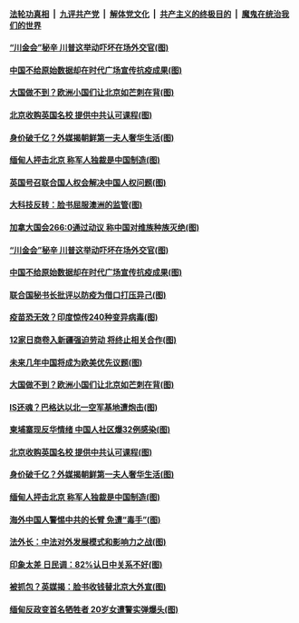 

####  [法轮功真相](../../../../basic/blob/master/README.md?t=02240031) &nbsp;|&nbsp; [九评共产党](../../../../9ping.md/blob/master/README.md?t=02240031) &nbsp;|&nbsp; [解体党文化](../../../../jtdwh.md/blob/master/README.md?t=02240031)  &nbsp;|&nbsp; [共产主义的终极目的](../../../../gczydzjmd.md/blob/master/README.md?t=02240031) &nbsp;|&nbsp; [魔鬼在统治我们的世界](../../../../mgztzwmdsj.md/blob/master/README.md?t=02240031) 

#### [“川金会”秘辛 川普这举动吓坏在场外交官(图)](../pages/p9/963367.md?t=02240031) 

#### [中国不给原始数据却在时代广场宣传抗疫成果(图)](../pages/p9/963418.md?t=02240031) 

#### [大国做不到？欧洲小国们让北京如芒刺在背(图)](../pages/p9/963250.md?t=02240031) 

#### [北京收购英国名校 提供中共认可课程(图)](../pages/p9/963274.md?t=02240031) 

#### [身价破千亿？外媒揭朝鲜第一夫人奢华生活(图)](../pages/p9/963164.md?t=02240031) 

#### [缅甸人抨击北京 称军人独裁是中国制造(图)](../pages/p9/963233.md?t=02240031) 

#### [英国号召联合国人权会解决中国人权问题(图)](../pages/p9/963513.md?t=02240031) 

#### [大科技反转：脸书屈服澳洲的监管(图)](../pages/p9/963506.md?t=02240031) 

#### [加拿大国会266:0通过动议 称中国对维族种族灭绝(图)](../pages/p9/963447.md?t=02240031) 

#### [“川金会”秘辛 川普这举动吓坏在场外交官(图)](../pages/p9/963367.md?t=02240031) 

#### [中国不给原始数据却在时代广场宣传抗疫成果(图)](../pages/p9/963418.md?t=02240031) 

#### [联合国秘书长批评以防疫为借口打压异己(图)](../pages/p9/963416.md?t=02240031) 

#### [疫苗恐无效？印度惊传240种变异病毒(图)](../pages/p9/963366.md?t=02240031) 

#### [12家日商卷入新疆强迫劳动 将终止相关合作(图)](../pages/p9/963390.md?t=02240031) 

#### [未来几年中国将成为欧美优先议题(图)](../pages/p9/963381.md?t=02240031) 

#### [大国做不到？欧洲小国们让北京如芒刺在背(图)](../pages/p9/963250.md?t=02240031) 

#### [IS还魂？巴格达以北一空军基地遭炮击(图)](../pages/p9/963318.md?t=02240031) 

#### [柬埔寨现反华情绪 中国人社区爆32例感染(图)](../pages/p9/963249.md?t=02240031) 

#### [北京收购英国名校 提供中共认可课程(图)](../pages/p9/963274.md?t=02240031) 

#### [身价破千亿？外媒揭朝鲜第一夫人奢华生活(图)](../pages/p9/963164.md?t=02240031) 

#### [缅甸人抨击北京 称军人独裁是中国制造(图)](../pages/p9/963233.md?t=02240031) 

#### [海外中国人警惕中共的长臂 免遭“毒手”(图)](../pages/p9/963218.md?t=02240031) 

#### [法外长：中法对外发展模式和影响力之战(图)](../pages/p9/963228.md?t=02240031) 

#### [印象太差 日民调：82%认日中关系不好(图)](../pages/p9/963166.md?t=02240031) 

#### [被抓包？英媒揭：脸书收钱替北京大外宣(图)](../pages/p9/963129.md?t=02240031) 

#### [缅甸反政变首名牺牲者 20岁女遭警实弹爆头(图)](../pages/p9/963053.md?t=02240031) 

